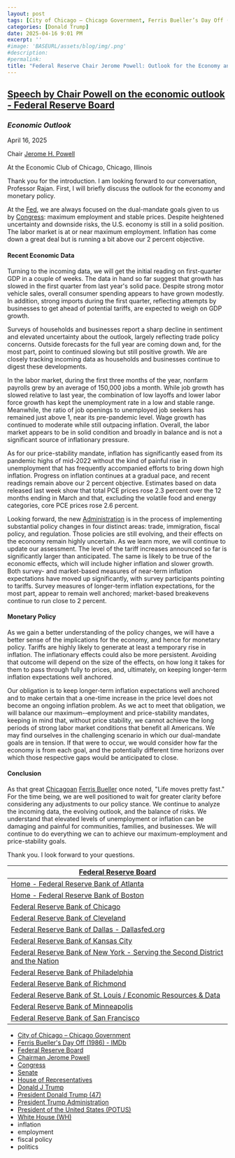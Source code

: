 ```yaml
---
layout: post
tags: [City of Chicago – Chicago Government, Ferris Bueller’s Day Off (1986) - IMDb, Federal Reserve Board, Chairman Jerome Powell, Congress, Senate, House of Representatives, Donald J Trump, President Donald Trump (47), President Trump Administration, President of the United States (POTUS), White House (WH), inflation, employment, fiscal policy, politics]
categories: [Donald Trump]
date: 2025-04-16 9:01 PM
excerpt: ''
#image: 'BASEURL/assets/blog/img/.png'
#description:
#permalink:
title: "Federal Reserve Chair Jerome Powell: Outlook for the Economy and Monetary Policy"
---
```




## [Speech by Chair Powell on the economic outlook - Federal Reserve Board](https://www.federalreserve.gov/newsevents/speech/powell20250416a.htm)

### *Economic Outlook*

April 16, 2025

Chair [Jerome H. Powell](https://www.federalreserve.gov/aboutthefed/bios/board/powell.htm)

At the Economic Club of Chicago, Chicago, Illinois

Thank you for the introduction. I am looking forward to our conversation, Professor Rajan. First, I will briefly discuss the outlook for the economy and monetary policy.

At the [Fed](https://www.federalreserve.gov/), we are always focused on the dual-mandate goals given to us by [Congress](https://www.congress.gov/): maximum employment and stable prices. Despite heightened uncertainty and downside risks, the U.S. economy is still in a solid position. The labor market is at or near maximum employment. Inflation has come down a great deal but is running a bit above our 2 percent objective.

#### Recent Economic Data

Turning to the incoming data, we will get the initial reading on first-quarter GDP in a couple of weeks. The data in hand so far suggest that growth has slowed in the first quarter from last year's solid pace. Despite strong motor vehicle sales, overall consumer spending appears to have grown modestly. In addition, strong imports during the first quarter, reflecting attempts by businesses to get ahead of potential tariffs, are expected to weigh on GDP growth.

Surveys of households and businesses report a sharp decline in sentiment and elevated uncertainty about the outlook, largely reflecting trade policy concerns. Outside forecasts for the full year are coming down and, for the most part, point to continued slowing but still positive growth. We are closely tracking incoming data as households and businesses continue to digest these developments.

In the labor market, during the first three months of the year, nonfarm payrolls grew by an average of 150,000 jobs a month. While job growth has slowed relative to last year, the combination of low layoffs and lower labor force growth has kept the unemployment rate in a low and stable range. Meanwhile, the ratio of job openings to unemployed job seekers has remained just above 1, near its pre-pandemic level. Wage growth has continued to moderate while still outpacing inflation. Overall, the labor market appears to be in solid condition and broadly in balance and is not a significant source of inflationary pressure.

As for our price-stability mandate, inflation has significantly eased from its pandemic highs of mid-2022 without the kind of painful rise in unemployment that has frequently accompanied efforts to bring down high inflation. Progress on inflation continues at a gradual pace, and recent readings remain above our 2 percent objective. Estimates based on data released last week show that total PCE prices rose 2.3 percent over the 12 months ending in March and that, excluding the volatile food and energy categories, core PCE prices rose 2.6 percent.

Looking forward, the new [Administration](https://www.whitehouse.gov/administration/) is in the process of implementing substantial policy changes in four distinct areas: trade, immigration, fiscal policy, and regulation. Those policies are still evolving, and their effects on the economy remain highly uncertain. As we learn more, we will continue to update our assessment. The level of the tariff increases announced so far is significantly larger than anticipated. The same is likely to be true of the economic effects, which will include higher inflation and slower growth. Both survey- and market-based measures of near-term inflation expectations have moved up significantly, with survey participants pointing to tariffs. Survey measures of longer-term inflation expectations, for the most part, appear to remain well anchored; market-based breakevens continue to run close to 2 percent.

#### Monetary Policy

As we gain a better understanding of the policy changes, we will have a better sense of the implications for the economy, and hence for monetary policy. Tariffs are highly likely to generate at least a temporary rise in inflation. The inflationary effects could also be more persistent. Avoiding that outcome will depend on the size of the effects, on how long it takes for them to pass through fully to prices, and, ultimately, on keeping longer-term inflation expectations well anchored.

Our obligation is to keep longer-term inflation expectations well anchored and to make certain that a one-time increase in the price level does not become an ongoing inflation problem. As we act to meet that obligation, we will balance our maximum-‑employment and price-stability mandates, keeping in mind that, without price stability, we cannot achieve the long periods of strong labor market conditions that benefit all Americans. We may find ourselves in the challenging scenario in which our dual-mandate goals are in tension. If that were to occur, we would consider how far the economy is from each goal, and the potentially different time horizons over which those respective gaps would be anticipated to close.

#### Conclusion

As that great [Chicagoan](https://www.chicago.gov/city/en/chicagogovt.html) [Ferris Bueller](https://www.imdb.com/title/tt0091042/) once noted, "Life moves pretty fast." For the time being, we are well positioned to wait for greater clarity before considering any adjustments to our policy stance. We continue to analyze the incoming data, the evolving outlook, and the balance of risks. We understand that elevated levels of unemployment or inflation can be damaging and painful for communities, families, and businesses. We will continue to do everything we can to achieve our maximum-employment and price-stability goals.

Thank you. I look forward to your questions.

| [Federal Reserve Board](https://www.federalreserve.gov/) |
|---|
| [Home - Federal Reserve Bank of Atlanta](https://www.atlantafed.org/) |
| [Home - Federal Reserve Bank of Boston](https://www.bostonfed.org/) |
| [Federal Reserve Bank of Chicago](https://www.chicagofed.org/) |
| [Federal Reserve Bank of Cleveland](https://www.clevelandfed.org/) |
| [Federal Reserve Bank of Dallas - Dallasfed.org](https://www.dallasfed.org/) |
| [Federal Reserve Bank of Kansas City](https://www.kansascityfed.org/) |
| [Federal Reserve Bank of New York - Serving the Second District and the Nation](https://www.newyorkfed.org/) |
| [Federal Reserve Bank of Philadelphia](https://www.philadelphiafed.org/) |
| [Federal Reserve Bank of Richmond](https://www.richmondfed.org/) |
| [Federal Reserve Bank of St. Louis / Economic Resources & Data](https://www.stlouisfed.org/) |
| [Federal Reserve Bank of Minneapolis](https://www.minneapolisfed.org/) |
| [Federal Reserve Bank of San Francisco](https://www.frbsf.org/) |

- [City of Chicago – Chicago Government](https://www.chicago.gov/city/en/chicagogovt.html)
- [Ferris Bueller's Day Off (1986) - IMDb](https://www.imdb.com/title/tt0091042/)
- [Federal Reserve Board](https://www.federalreserve.gov/)
- [Chairman Jerome Powell](https://www.federalreserve.gov/aboutthefed/bios/board/powell.htm)
- [Congress](https://www.congress.gov)
- [Senate](https://www.senate.gov/)
- [House of Representatives](https://www.house.gov/)
- [Donald J Trump](https://www.donaldjtrump.com/)
- [President Donald Trump (47)](https://www.whitehouse.gov/administration/donald-j-trump/)
- [President Trump Administration](https://www.whitehouse.gov/)
- [President of the United States (POTUS)](https://www.whitehouse.gov/)
- [White House (WH)](https://www.whitehouse.gov/)
- inflation 
- employment 
- fiscal policy 
- politics 

